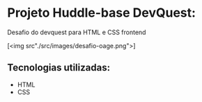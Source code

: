 # Projeto Huddle-base DevQuest:

Desafio do devquest para HTML e CSS frontend

[<img src"./src/images/desafio-oage.png">] 

## Tecnologias utilizadas:

- HTML
- CSS